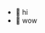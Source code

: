 - 👋 hi
- 👀 wow

<!---
Kolibrizante/Kolibrizante is a ✨ special ✨ repository because its `README.md` (this file) appears on your GitHub profile.
You can click the Preview link to take a look at your changes.
--->
